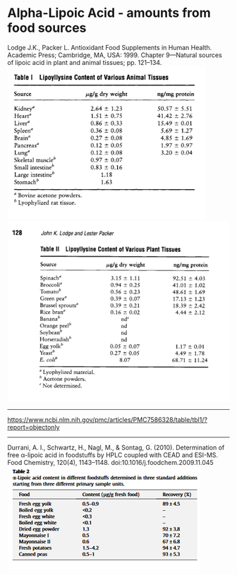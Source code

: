 # Alpha-Lipoic Acid - amounts from food sources

Lodge J.K., Packer L. Antioxidant Food Supplements in Human Health. Academic Press; Cambridge, MA, USA: 1999. Chapter 9—Natural sources of lipoic acid in plant and animal tissues; pp. 121–134.
![alt text](https://github.com/health-knowledge/Health-Research-Summaries/blob/main/acne/assets/Alpha-Lipoic%20Acid%20-%20amounts%20from%20food%20sources/image.png "Table I")
![alt text](https://github.com/health-knowledge/Health-Research-Summaries/blob/main/acne/assets/Alpha-Lipoic%20Acid%20-%20amounts%20from%20food%20sources/image2.png "Table II")

---

https://www.ncbi.nlm.nih.gov/pmc/articles/PMC7586328/table/tbl1/?report=objectonly

---

Durrani, A. I., Schwartz, H., Nagl, M., & Sontag, G. (2010). Determination of free α-lipoic acid in foodstuffs by HPLC coupled with CEAD and ESI-MS. Food Chemistry, 120(4), 1143–1148. doi:10.1016/j.foodchem.2009.11.045
![alt text](https://github.com/health-knowledge/Health-Research-Summaries/blob/main/acne/assets/Alpha-Lipoic%20Acid%20-%20amounts%20from%20food%20sources/image3.png "Table 2")
